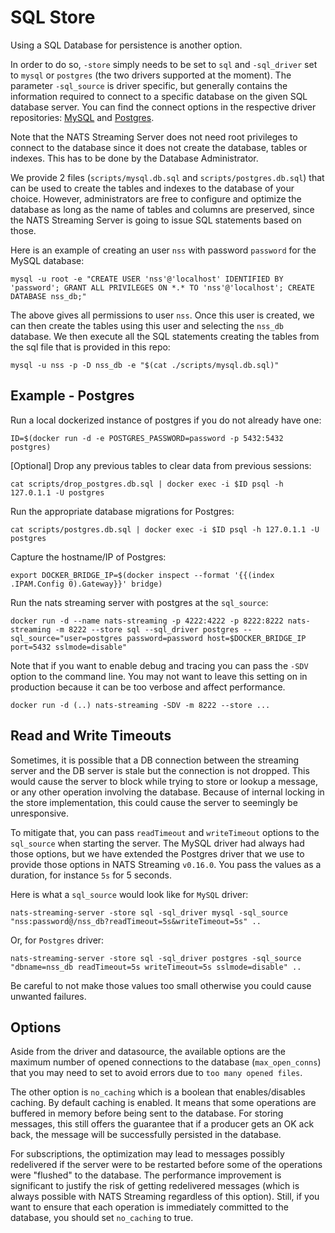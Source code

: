 # SQL Store

Using a SQL Database for persistence is another option.

In order to do so, `-store` simply needs to be set to `sql` and `-sql_driver` set to `mysql` or `postgres` \(the two drivers supported at the moment\). The parameter `-sql_source` is driver specific, but generally contains the information required to connect to a specific database on the given SQL database server. You can find the connect options in the respective driver repositories: [MySQL](https://github.com/go-sql-driver/mysql#dsn-data-source-name) and [Postgres](https://pkg.go.dev/github.com/lib/pq#hdr-Connection_String_Parameters).

Note that the NATS Streaming Server does not need root privileges to connect to the database since it does not create the database, tables or indexes. This has to be done by the Database Administrator.

We provide 2 files \(`scripts/mysql.db.sql` and `scripts/postgres.db.sql`\) that can be used to create the tables and indexes to the database of your choice. However, administrators are free to configure and optimize the database as long as the name of tables and columns are preserved, since the NATS Streaming Server is going to issue SQL statements based on those.

Here is an example of creating an user `nss` with password `password` for the MySQL database:

```text
mysql -u root -e "CREATE USER 'nss'@'localhost' IDENTIFIED BY 'password'; GRANT ALL PRIVILEGES ON *.* TO 'nss'@'localhost'; CREATE DATABASE nss_db;"
```

The above gives all permissions to user `nss`. Once this user is created, we can then create the tables using this user and selecting the `nss_db` database. We then execute all the SQL statements creating the tables from the sql file that is provided in this repo:

```text
mysql -u nss -p -D nss_db -e "$(cat ./scripts/mysql.db.sql)"
```

## Example - Postgres

Run a local dockerized instance of postgres if you do not already have one:

```text
ID=$(docker run -d -e POSTGRES_PASSWORD=password -p 5432:5432 postgres)
```

\[Optional\] Drop any previous tables to clear data from previous sessions:

```text
cat scripts/drop_postgres.db.sql | docker exec -i $ID psql -h 127.0.1.1 -U postgres
```

Run the appropriate database migrations for Postgres:

```text
cat scripts/postgres.db.sql | docker exec -i $ID psql -h 127.0.1.1 -U postgres
```

Capture the hostname/IP of Postgres:

```text
export DOCKER_BRIDGE_IP=$(docker inspect --format '{{(index .IPAM.Config 0).Gateway}}' bridge)
```

Run the nats streaming server with postgres at the `sql_source`:

```text
docker run -d --name nats-streaming -p 4222:4222 -p 8222:8222 nats-streaming -m 8222 --store sql --sql_driver postgres --sql_source="user=postgres password=password host=$DOCKER_BRIDGE_IP port=5432 sslmode=disable"
```

Note that if you want to enable debug and tracing you can pass the `-SDV` option to the command line. You may not want to leave this setting on in production because it can be too verbose and affect performance.

```text
docker run -d (..) nats-streaming -SDV -m 8222 --store ...
```

## Read and Write Timeouts

Sometimes, it is possible that a DB connection between the streaming server and the DB server is stale but the connection is not dropped. This would cause the server to block while trying to store or lookup a message, or any other operation involving the database. Because of internal locking in the store implementation, this could cause the server to seemingly be unresponsive.

To mitigate that, you can pass `readTimeout` and `writeTimeout` options to the `sql_source` when starting the server. The MySQL driver had always had those options, but we have extended the Postgres driver that we use to provide those options in NATS Streaming `v0.16.0`. You pass the values as a duration, for instance `5s` for 5 seconds.

Here is what a `sql_source` would look like for `MySQL` driver:

```text
nats-streaming-server -store sql -sql_driver mysql -sql_source "nss:password@/nss_db?readTimeout=5s&writeTimeout=5s" ..
```

Or, for `Postgres` driver:

```text
nats-streaming-server -store sql -sql_driver postgres -sql_source "dbname=nss_db readTimeout=5s writeTimeout=5s sslmode=disable" ..
```

Be careful to not make those values too small otherwise you could cause unwanted failures.

## Options

Aside from the driver and datasource, the available options are the maximum number of opened connections to the database \(`max_open_conns`\) that you may need to set to avoid errors due to `too many opened files`.

The other option is `no_caching` which is a boolean that enables/disables caching. By default caching is enabled. It means that some operations are buffered in memory before being sent to the database. For storing messages, this still offers the guarantee that if a producer gets an OK ack back, the message will be successfully persisted in the database.

For subscriptions, the optimization may lead to messages possibly redelivered if the server were to be restarted before some of the operations were "flushed" to the database. The performance improvement is significant to justify the risk of getting redelivered messages \(which is always possible with NATS Streaming regardless of this option\). Still, if you want to ensure that each operation is immediately committed to the database, you should set `no_caching` to true.

